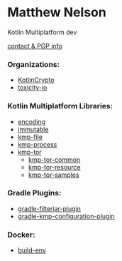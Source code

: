 # Matthew Nelson

Kotlin Multiplatform dev

[contact & PGP info][url-contact]

### Organizations:

 - [KotlinCrypto][url-kotlincrypto]
 - [toxicity-io][url-toxicity-io]

### Kotlin Multiplatform Libraries:

 - [encoding][url-encoding]
 - [immutable][url-immutable]
 - [kmp-file][url-kmp-file]
 - [kmp-process][url-kmp-process]
 - [kmp-tor][url-kmp-tor]
     - [kmp-tor-common][url-kmp-tor-common]
     - [kmp-tor-resource][url-kmp-tor-resource]
     - [kmp-tor-samples][url-kmp-tor-samples]

### Gradle Plugins:

 - [gradle-filterjar-plugin][url-gradle-filterjar-plugin]
 - [gradle-kmp-configuration-plugin][url-gradle-kmp-configuration-plugin]

### Docker:

 - [build-env][url-build-env]

<!-- organizations -->
[url-kotlincrypto]: https://github.com/KotlinCrypto
[url-toxicity-io]: https://github.com/toxicity-io

<!-- kmp libraries -->
[url-contact]: https://github.com/05nelsonm/contact
[url-encoding]: https://github.com/05nelsonm/encoding
[url-immutable]: https://github.com/05nelsonm/immutable
[url-kmp-file]: https://github.com/05nelsonm/kmp-file
[url-kmp-process]: https://github.com/05nelsonm/kmp-process
[url-kmp-tor]: https://github.com/05nelsonm/kmp-tor
[url-kmp-tor-common]: https://github.com/05nelsonm/kmp-tor-common
[url-kmp-tor-resource]: https://github.com/05nelsonm/kmp-tor-resource
[url-kmp-tor-samples]: https://github.com/05nelsonm/kmp-tor-samples

<!-- gradle plugins -->
[url-gradle-filterjar-plugin]: https://github.com/05nelsonm/gradle-filterjar-plugin
[url-gradle-kmp-configuration-plugin]: https://github.com/05nelsonm/gradle-kmp-configuration-plugin

<!-- docker images -->
[url-build-env]: https://github.com/05nelsonm/build-env
